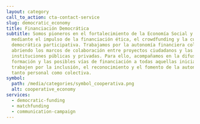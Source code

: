 ```yaml
---
layout: category
call_to_action: cta-contact-service
slug: democratic_economy
title: Financiación Democrática
subtitle: Somos pioneros en el fortalecimiento de la Economía Social y Solidaria
  mediante el impulso de la financiación ética, el crowdfunding y la cultura
  democrática participativa. Trabajamos por la autonomía financiera colectiva,
  abriendo los marcos de colaboración entre proyectos ciudadanos y las
  instituciones públicas y privadas. Para ello, acompañamos en la difusión, la
  formación y las posibles vías de financiación a todas aquellas iniciativas que
  trabajen por la inclusión, el reconocimiento y el fomento de la autonomía
  tanto personal como colectiva.
symbol:
  path: /media/categories/symbol_cooperativa.png
  alt: cooperative_economy
services:
  - democratic-funding
  - matchfunding
  - communication-campaign
---
```

